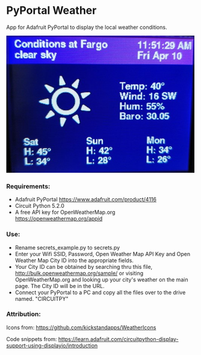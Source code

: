 # PyPortal Weather

App for Adafruit PyPortal to display the local weather conditions.  

![PyPortal Screen](/img/screen_example.jpg)

### Requirements: 
* Adafruit PyPortal https://www.adafruit.com/product/4116
* Circuit Python 5.2.0
* A free API key for OpenWeatherMap.org https://openweathermap.org/appid

### Use:
* Rename secrets_example.py to secrets.py
* Enter your Wifi SSID, Password, Open Weather Map API Key and Open Weather Map City ID into the appropriate fields.
* Your City ID can be obtained by searching thru this file, http://bulk.openweathermap.org/sample/ or visiting OpenWeatherMap.org and looking up your city's weather on the main page. The City ID will be in the URL. 
* Connect your PyPortal to a PC and copy all the files over to the drive named. "CIRCUITPY"

### Attribution: 
Icons from: https://github.com/kickstandapps/WeatherIcons

Code snippets from: https://learn.adafruit.com/circuitpython-display-support-using-displayio/introduction